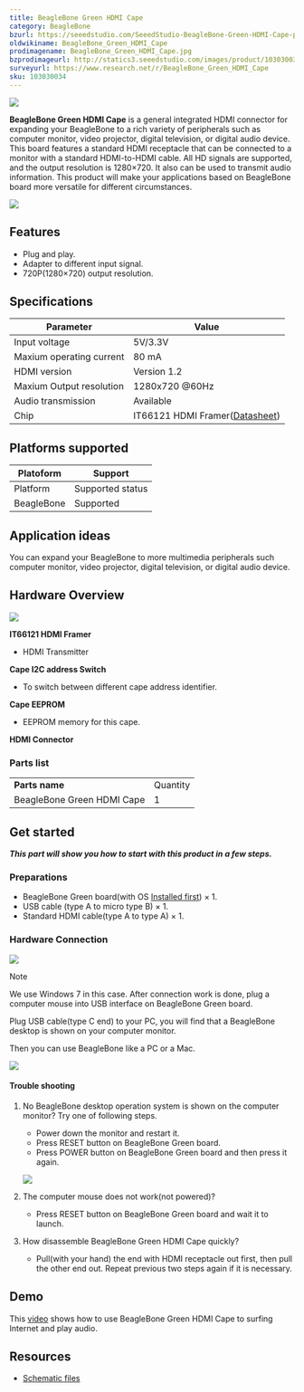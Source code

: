 ```yaml
---
title: BeagleBone Green HDMI Cape
category: BeagleBone
bzurl: https://seeedstudio.com/SeeedStudio-BeagleBone-Green-HDMI-Cape-p-2570.html
oldwikiname: BeagleBone_Green_HDMI_Cape
prodimagename: BeagleBone_Green_HDMI_Cape.jpg
bzprodimageurl: http://statics3.seeedstudio.com/images/product/103030034 1.jpg
surveyurl: https://www.research.net/r/BeagleBone_Green_HDMI_Cape
sku: 103030034
---
```


![](/https://github.com/SeeedDoc/WikiMigrationSync/raw/master/docs/assets/BeagleBone_Green_HDMI_Cape/img/BeagleBone_Green_HDMI_Cape.jpg)

**BeagleBone Green HDMI Cape** is a general integrated HDMI connector for expanding your BeagleBone to a rich variety of peripherals such as computer monitor, video projector, digital television, or digital audio device. This board features a standard HDMI receptacle that can be connected to a monitor with a standard HDMI-to-HDMI cable. All HD signals are supported, and the output resolution is 1280×720. It also can be used to transmit audio information. This product will make your applications based on BeagleBone board more versatile for different circumstances.

[![](/https://github.com/SeeedDoc/WikiMigrationSync/raw/master/docs/assets/common/Get_One_Now_Banner.png)](http://www.seeedstudio.com/depot/BeagleBone-Green-HDMI-Cape-p-2570.html)

Features
--------

-   Plug and play.
-   Adapter to different input signal.
-   720P(1280×720) output resolution.

Specifications
-------------

| Parameter                | Value                                                                                                  |
|--------------------------|--------------------------------------------------------------------------------------------------------|
| Input voltage            | 5V/3.3V                                                                                                |
| Maxium operating current | 80 mA                                                                                                  |
| HDMI version             | Version 1.2                                                                                            |
| Maxium Output resolution | 1280x720 @60Hz                                                                                         |
| Audio transmission       | Available                                                                                              |
| Chip                     | IT66121 HDMI Framer([Datasheet](/https://github.com/SeeedDoc/WikiMigrationSync/raw/master/docs/assets/BeagleBone_Green_HDMI_Cape/res/IT66121FN_Datasheet_v1.02.pdf)) |

Platforms supported
-------------------

| Platoform  | Support          |
|------------|------------------|
| Platform   | Supported status |
| BeagleBone | Supported        |

Application ideas
-----------------

You can expand your BeagleBone to more multimedia peripherals such computer monitor, video projector, digital television, or digital audio device.

Hardware Overview
-----------------

![](/https://github.com/SeeedDoc/WikiMigrationSync/raw/master/docs/assets/BeagleBone_Green_HDMI_Cape/img/BeagleBone_Green_HDMI_Cape_Componentss.jpg)


**IT66121 HDMI Framer**

   - HDMI Transmitter

**Cape I2C address Switch**

   - To switch between different cape address identifier.

**Cape EEPROM**

   - EEPROM memory for this cape.

**HDMI Connector**

### Parts list

|                            |          |
|----------------------------|----------|
| **Parts name**             | Quantity |
| BeagleBone Green HDMI Cape | 1        |

Get started
-----------

***This part will show you how to start with this product in a few steps.***

### Preparations

-   BeagleBone Green board(with OS [Installed first](http://beagleboard.org/getting-started)) × 1.
-   USB cable (type A to micro type B) × 1.
-   Standard HDMI cable(type A to type A) × 1.

### Hardware Connection

![](/https://github.com/SeeedDoc/WikiMigrationSync/raw/master/docs/assets/BeagleBone_Green_HDMI_Cape/img/BeagleBone_Green_HDMI_Cape_Connection_1200_s.jpg)

<div class="admonition note">
<p class="admonition-title">Note</p>
We use Windows 7 in this case. After connection work is done, plug a computer mouse into USB interface on BeagleBone Green board.
</div>

Plug USB cable(type C end) to your PC, you will find that a BeagleBone desktop is shown on your computer monitor.

Then you can use BeagleBone like a PC or a Mac.

![](/https://github.com/SeeedDoc/WikiMigrationSync/raw/master/docs/assets/BeagleBone_Green_HDMI_Cape/img/Bbb_vnc.jpg)

#### Trouble shooting

1. No BeagleBone desktop operation system is shown on the computer monitor? Try one of following steps.

    - Power down the monitor and restart it.
    - Press RESET button on BeagleBone Green board.
    - Press POWER button on BeagleBone Green board and then press it again.


    ![](/https://github.com/SeeedDoc/WikiMigrationSync/raw/master/docs/assets/BeagleBone_Green_HDMI_Cape/img/Beaglebone-Green_s.jpg)

2. The computer mouse does not work(not powered)?
    -   Press RESET button on BeagleBone Green board and wait it to launch.

3. How disassemble BeagleBone Green HDMI Cape quickly?
    -   Pull(with your hand) the end with HDMI receptacle out first, then pull the other end out. Repeat previous two steps again if it is necessary.

Demo
----

This [video](https://www.youtube.com/watch?v=-xvbXSd_9TY&feature=youtu.be) shows how to use BeagleBone Green HDMI Cape to surfing Internet and play audio.

Resources
---------

- [Schematic files](/https://github.com/SeeedDoc/WikiMigrationSync/raw/master/docs/assets/BeagleBone_Green_HDMI_Cape/res/Schematic_Files.zip)

<!-- This Markdown file was created from http://www.seeedstudio.com/wiki/BeagleBone_Green_HDMI_Cape -->

